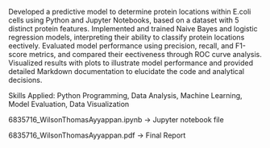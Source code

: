 Developed a predictive model to determine protein locations within E.coli cells using Python and Jupyter Notebooks, based on a dataset with 5 distinct protein features. Implemented and trained Naive Bayes and logistic regression models, interpreting their ability to classify protein locations e ectively. Evaluated model performance using precision, recall, and F1-score metrics, and compared their e ectiveness through ROC curve analysis. Visualized results with plots to illustrate model performance and provided detailed Markdown documentation to elucidate the code and analytical decisions.


Skills Applied: Python Programming, Data Analysis, Machine Learning, Model Evaluation, Data Visualization


6835716_WilsonThomasAyyappan.ipynb -> Jupyter notebook file


6835716_WilsonThomasAyyappan.pdf -> Final Report

